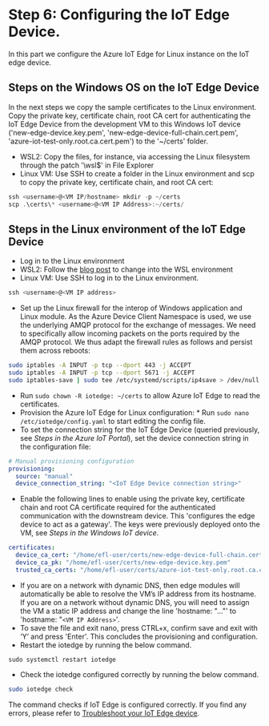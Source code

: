 # Step 6: Configuring the IoT Edge Device.
In this part we configure the Azure IoT Edge for Linux instance on the IoT edge device.

## Steps on the Windows OS on the IoT Edge Device
In the next steps we copy the sample certificates to the Linux environment. Copy the private key, certificate chain, root CA cert for authenticating the IoT Edge Device from the development VM to this Windows IoT device ('new-edge-device.key.pem', 'new-edge-device-full-chain.cert.pem', 'azure-iot-test-only.root.ca.cert.pem') to the '~/certs' folder.
*   WSL2: Copy the files, for instance, via accessing the Linux filesystem through the patch '\wsl$' in File Explorer
*   Linux VM: Use SSH to create a folder in the Linux environment and scp to copy the private key, certificate chain, and root CA cert:
```powershell
ssh <username>@<VM IP/hostname> mkdir -p ~/certs 
scp .\certs\* <username>@<VM IP Address>:~/certs/
```
## Steps in the Linux environment of the IoT Edge Device
*   Log in to the Linux environment
*   WSL2: Follow the [blog post](https://aka.ms/winiot-low) to change into the WSL environment
*   Linux VM: Use SSH to log in to the Linux environment.
```powershell
ssh <username>@<VM IP address>
```
*   Set up the Linux firewall for the interop of Windows application and Linux module. As the Azure Device Client Namespace is used, we use the underlying AMQP protocol for the exchange of messages. We need to specifically allow incoming packets on the ports required by the AMQP protocol. We thus adapt the firewall rules as follows and persist them across reboots:
```bash
sudo iptables -A INPUT -p tcp --dport 443 -j ACCEPT 
sudo iptables -A INPUT -p tcp --dport 5671 -j ACCEPT 
sudo iptables-save | sudo tee /etc/systemd/scripts/ip4save > /dev/null
```
*   Run `sudo chown -R iotedge: ~/certs` to allow Azure IoT Edge to read the certificates.
*   Provision the Azure IoT Edge for Linux configuration:    *   Run `sudo nano /etc/iotedge/config.yaml` to start editing the config file.    
*   To set the connection string for the IoT Edge Device (queried previously, see _Steps in the Azure IoT Portal_), set the device connection string in the configuration file:
```yaml
# Manual provisioning configuration
provisioning:
  source: "manual"
  device_connection_string: "<IoT Edge Device connection string>"
```
*   Enable the following lines to enable using the private key, certificate chain and root CA certificate required for the authenticated communication with the downstream device. This 'configures the edge device to act as a gateway'. The keys were previously deployed onto the VM, see _Steps in the Windows IoT device_.
```yaml
certificates:
  device_ca_cert: "/home/efl-user/certs/new-edge-device-full-chain.cert.pem"
  device_ca_pk: "/home/efl-user/certs/new-edge-device.key.pem"
  trusted_ca_certs: "/home/efl-user/certs/azure-iot-test-only.root.ca.cert.pem"

```
*   If you are on a network with dynamic DNS, then edge modules will automatically be able to resolve the VM’s IP address from its hostname. If you are on a network without dynamic DNS, you will need to assign the VM a static IP address and change the line 'hostname: "…"' to 'hostname: "`<VM IP Address>`'.
*   To save the file and exit nano, press CTRL+x, confirm save and exit with ‘Y’ and press 'Enter'. This concludes the provisioning and configuration.
*   Restart the iotedge by running the below command.
```base
sudo systemctl restart iotedge
```
*   Check the iotedge configured correctly by running the below command.
```bash
sudo iotedge check
```
The command checks if IoT Edge is configured correctly. If you find any errors, please refer to [Troubleshoot your IoT Edge device](https://docs.microsoft.com/azure/iot-edge/troubleshoot).